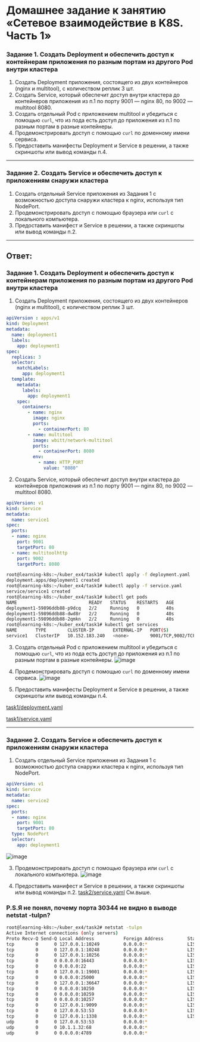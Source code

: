 # Домашнее задание к занятию «Сетевое взаимодействие в K8S. Часть 1»

### Задание 1. Создать Deployment и обеспечить доступ к контейнерам приложения по разным портам из другого Pod внутри кластера

1. Создать Deployment приложения, состоящего из двух контейнеров (nginx и multitool), с количеством реплик 3 шт.
2. Создать Service, который обеспечит доступ внутри кластера до контейнеров приложения из п.1 по порту 9001 — nginx 80, по 9002 — multitool 8080.
3. Создать отдельный Pod с приложением multitool и убедиться с помощью `curl`, что из пода есть доступ до приложения из п.1 по разным портам в разные контейнеры.
4. Продемонстрировать доступ с помощью `curl` по доменному имени сервиса.
5. Предоставить манифесты Deployment и Service в решении, а также скриншоты или вывод команды п.4.

------

### Задание 2. Создать Service и обеспечить доступ к приложениям снаружи кластера

1. Создать отдельный Service приложения из Задания 1 с возможностью доступа снаружи кластера к nginx, используя тип NodePort.
2. Продемонстрировать доступ с помощью браузера или `curl` с локального компьютера.
3. Предоставить манифест и Service в решении, а также скриншоты или вывод команды п.2.

------
## Ответ:

### Задание 1. Создать Deployment и обеспечить доступ к контейнерам приложения по разным портам из другого Pod внутри кластера

1. Создать Deployment приложения, состоящего из двух контейнеров (nginx и multitool), с количеством реплик 3 шт.
```yaml
apiVersion : apps/v1
kind: Deployment
metadata:
  name: deployment1
  labels:
    app: deployment1
spec:
  replicas: 3
  selector:
    matchLabels:
      app: deployment1
  template:
    metadata:
      labels:
        app: deployment1
    spec:
      containers:
        - name: nginx
          image: nginx
          ports:
            - containerPort: 80
        - name: multitool
          image: wbitt/network-multitool
          ports:
            - containerPort: 8080
          env:
            - name: HTTP_PORT
              value: "8080"
```
2. Создать Service, который обеспечит доступ внутри кластера до контейнеров приложения из п.1 по порту 9001 — nginx 80, по 9002 — multitool 8080.
```yaml
apiVersion: v1
kind: Service
metadata:
  name: service1
spec:
  ports:
  - name: nginx
    port: 9001
    targetPort: 80
  - name: multitoolhttp
    port: 9002
    targetPort: 8080

```
```bash
root@learning-k8s:~/kuber_ex4/task1# kubectl apply -f deployment.yaml
deployment.apps/deployment1 created
root@learning-k8s:~/kuber_ex4/task1# kubectl apply -f service.yaml
service/service1 created
root@learning-k8s:~/kuber_ex4/task1# kubectl get pods
NAME                           READY   STATUS    RESTARTS   AGE
deployment1-59896ddb88-p9dcq   2/2     Running   0          40s
deployment1-59896ddb88-dwd8r   2/2     Running   0          40s
deployment1-59896ddb88-2qmkn   2/2     Running   0          40s
root@learning-k8s:~/kuber_ex4/task1# kubectl get services
NAME       TYPE        CLUSTER-IP       EXTERNAL-IP   PORT(S)             AGE
service1   ClusterIP   10.152.183.240   <none>        9001/TCP,9002/TCP   28s
```
3. Создать отдельный Pod с приложением multitool и убедиться с помощью `curl`, что из пода есть доступ до приложения из п.1 по разным портам в разные контейнеры.
![image](https://github.com/askarpoff/kuber_ex4/assets/108946489/31a8b114-ccaa-46d5-a511-965733857efa)

4. Продемонстрировать доступ с помощью `curl` по доменному имени сервиса.
![image](https://github.com/askarpoff/kuber_ex4/assets/108946489/a5776b7c-1b0e-47a3-a7a8-f529d106723f)
6. Предоставить манифесты Deployment и Service в решении, а также скриншоты или вывод команды п.4.

<a href='https://github.com/askarpoff/kuber_ex4/blob/main/task1/deployment.yaml'>task1/deployment.yaml</a>

<a href='https://github.com/askarpoff/kuber_ex4/blob/main/task1/service.yaml'>task1/service.yaml</a>

------

### Задание 2. Создать Service и обеспечить доступ к приложениям снаружи кластера

1. Создать отдельный Service приложения из Задания 1 с возможностью доступа снаружи кластера к nginx, используя тип NodePort.
```yaml
apiVersion: v1
kind: Service
metadata:
  name: service2
spec:
  ports:
  - name: nginx
    port: 9001
    targetPort: 80
  type: NodePort
  selector:
    app: deployment1
```
![image](https://github.com/askarpoff/kuber_ex4/assets/108946489/3906570d-3a4e-4a79-a3ba-5eb6d30d22d6)

3. Продемонстрировать доступ с помощью браузера или `curl` с локального компьютера.
 ![image](https://github.com/askarpoff/kuber_ex4/assets/108946489/68fec045-d32d-4563-908c-0b6e46841c55)
  
4. Предоставить манифест и Service в решении, а также скриншоты или вывод команды п.2.
<a href='https://github.com/askarpoff/kuber_ex4/blob/main/task2/service.yaml'>task2/service.yaml</a>
См.выше.

### P.S.Я не понял, почему порта 30344 не видно в выводе netstat -tulpn?
```bash
root@learning-k8s:~/kuber_ex4/task2# netstat -tulpn
Active Internet connections (only servers)
Proto Recv-Q Send-Q Local Address           Foreign Address         State       PID/Program name
tcp        0      0 127.0.0.1:10249         0.0.0.0:*               LISTEN      1253/kubelite
tcp        0      0 127.0.0.1:10248         0.0.0.0:*               LISTEN      1253/kubelite
tcp        0      0 127.0.0.1:10256         0.0.0.0:*               LISTEN      1253/kubelite
tcp        0      0 0.0.0.0:16443           0.0.0.0:*               LISTEN      1253/kubelite
tcp        0      0 0.0.0.0:22              0.0.0.0:*               LISTEN      831/sshd: /usr/sbin
tcp        0      0 127.0.0.1:19001         0.0.0.0:*               LISTEN      755/k8s-dqlite
tcp        0      0 0.0.0.0:25000           0.0.0.0:*               LISTEN      1024/cluster-agent
tcp        0      0 127.0.0.1:36647         0.0.0.0:*               LISTEN      750/containerd
tcp        0      0 0.0.0.0:10250           0.0.0.0:*               LISTEN      1253/kubelite
tcp        0      0 0.0.0.0:10259           0.0.0.0:*               LISTEN      1253/kubelite
tcp        0      0 0.0.0.0:10257           0.0.0.0:*               LISTEN      1253/kubelite
tcp        0      0 127.0.0.1:9099          0.0.0.0:*               LISTEN      3273/calico-node
tcp        0      0 127.0.0.53:53           0.0.0.0:*               LISTEN      719/systemd-resolve
tcp        0      0 127.0.0.1:1338          0.0.0.0:*               LISTEN      750/containerd
udp        0      0 127.0.0.53:53           0.0.0.0:*                           719/systemd-resolve
udp        0      0 10.1.1.32:68            0.0.0.0:*                           717/systemd-network
udp        0      0 0.0.0.0:4789            0.0.0.0:*                           -
```
